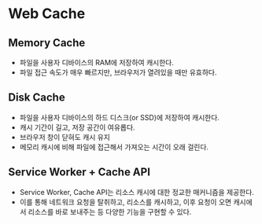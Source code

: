 # Web Cache

## Memory Cache

- 파일을 사용자 디바이스의 RAM에 저장하여 캐시한다.
- 파일 접근 속도가 매우 빠르지만, 브라우저가 열려있을 때만 유효하다.

## Disk Cache

- 파일을 사용자 디바이스의 하드 디스크(or SSD)에 저장하여 캐시한다.
- 캐시 기간이 길고, 저장 공간이 여유롭다.
- 브라우저 창이 닫혀도 캐시 유지
- 메모리 캐시에 비해 파일에 접근해서 가져오는 시간이 오래 걸린다.

## Service Worker + Cache API

- Service Worker, Cache API는 리소스 캐시에 대한 정교한 매커니즘을 제공한다.
- 이를 통해 네트워크 요청을 탈취하고, 리소스를 캐시하고, 이후 요청이 오면 캐시에서 리소스를 바로 보내주는 등 다양한 기능을 구현할 수 있다.
